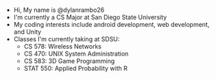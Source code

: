 - Hi, My name is @dylanrambo26
- I'm currently a CS Major at San Diego State University
- My coding interests include android development, web development, and Unity
- Classes I'm currently taking at SDSU:
  - CS 578: Wireless Networks
  - CS 470: UNIX System Administration
  - CS 583: 3D Game Programming
  - STAT 550: Applied Probability with R
